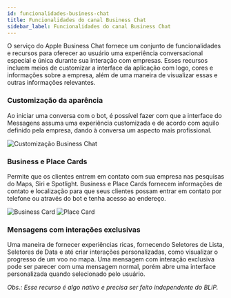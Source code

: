 ```yaml
---
id: funcionalidades-business-chat
title: Funcionalidades do canal Business Chat
sidebar_label: Funcionalidades do canal Business Chat
---
```


O serviço do Apple Business Chat fornece um conjunto de funcionalidades e recursos para oferecer ao usuário uma experiência conversacional especial e única durante sua interação com empresas. Esses recursos incluem meios de customizar a interface da aplicação com logo, cores e informações sobre a empresa, além de uma maneira de visualizar essas e outras informações relevantes.

### Customização da aparência
Ao iniciar uma conversa com o bot, é possível fazer com que a interface do Messagens assuma uma experiência customizada e de acordo com aquilo definido pela empresa, dando à conversa um aspecto mais profissional.

![Customização Business Chat](/img/channels/business-chat/funcionalidades-business-chat-1.png)<br>

### Business e Place Cards
Permite que os clientes entrem em contato com sua empresa nas pesquisas do Maps, Siri e Spotlight. Business e Place Cards fornecem informações de contato e localização para que seus clientes possam entrar em contato por telefone ou através do bot e tenha acesso ao endereço.

![Business Card](/img/channels/business-chat/funcionalidades-business-chat-2.png)
![Place Card](/img/channels/business-chat/funcionalidades-business-chat-2.png)

### Mensagens com interações exclusivas
Uma maneira de fornecer experiências ricas, fornecendo Seletores de Lista, Seletores de Data e até criar interações personalizadas, como visualizar o progresso de um voo no mapa.
Uma mensagem com interação exclusiva pode ser parecer com uma mensagem normal, porém abre uma interface personalizada quando selecionado pelo usuário.

*Obs.: Esse recurso é algo nativo e precisa ser feito independente do BLiP.*


<!-- Rating frame -->
<script type="text/javascript" src="/scripts/rating.js"></script>